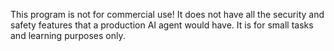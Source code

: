 This program is not for commercial use! It does not have all the security and safety features that a production AI agent would have. It is for small tasks and learning purposes only.

